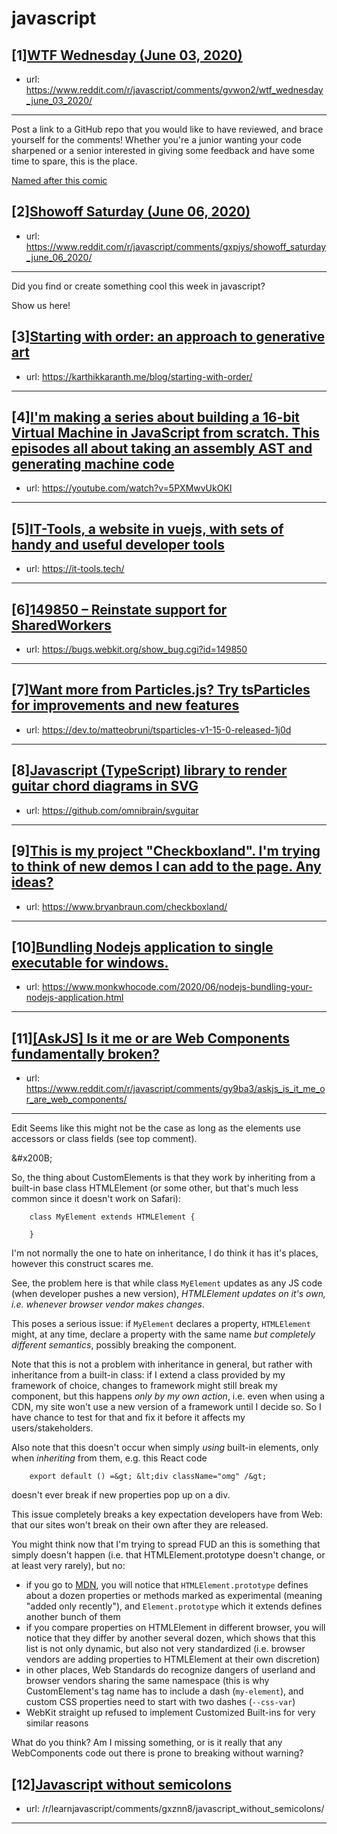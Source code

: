# javascript
## [1][WTF Wednesday (June 03, 2020)](https://www.reddit.com/r/javascript/comments/gvwon2/wtf_wednesday_june_03_2020/)
- url: https://www.reddit.com/r/javascript/comments/gvwon2/wtf_wednesday_june_03_2020/
---
Post a link to a GitHub repo that you would like to have reviewed, and brace yourself for the comments!
Whether you're a junior wanting your code sharpened or a senior interested in giving some feedback and have some time to spare, 
this is the place.

[Named after this comic](https://davidwalsh.name/demo/code-review.png)
## [2][Showoff Saturday (June 06, 2020)](https://www.reddit.com/r/javascript/comments/gxpjys/showoff_saturday_june_06_2020/)
- url: https://www.reddit.com/r/javascript/comments/gxpjys/showoff_saturday_june_06_2020/
---
Did you find or create something cool this week in javascript? 

Show us here!
## [3][Starting with order: an approach to generative art](https://www.reddit.com/r/javascript/comments/gy5n6u/starting_with_order_an_approach_to_generative_art/)
- url: https://karthikkaranth.me/blog/starting-with-order/
---

## [4][I'm making a series about building a 16-bit Virtual Machine in JavaScript from scratch. This episodes all about taking an assembly AST and generating machine code](https://www.reddit.com/r/javascript/comments/gxrwsf/im_making_a_series_about_building_a_16bit_virtual/)
- url: https://youtube.com/watch?v=5PXMwvUkOKI
---

## [5][IT-Tools, a website in vuejs, with sets of handy and useful developer tools](https://www.reddit.com/r/javascript/comments/gybxrv/ittools_a_website_in_vuejs_with_sets_of_handy_and/)
- url: https://it-tools.tech/
---

## [6][149850 – Reinstate support for SharedWorkers](https://www.reddit.com/r/javascript/comments/gyb0ps/149850_reinstate_support_for_sharedworkers/)
- url: https://bugs.webkit.org/show_bug.cgi?id=149850
---

## [7][Want more from Particles.js? Try tsParticles for improvements and new features](https://www.reddit.com/r/javascript/comments/gxnpb8/want_more_from_particlesjs_try_tsparticles_for/)
- url: https://dev.to/matteobruni/tsparticles-v1-15-0-released-1j0d
---

## [8][Javascript (TypeScript) library to render guitar chord diagrams in SVG](https://www.reddit.com/r/javascript/comments/gxqeq5/javascript_typescript_library_to_render_guitar/)
- url: https://github.com/omnibrain/svguitar
---

## [9][This is my project "Checkboxland". I'm trying to think of new demos I can add to the page. Any ideas?](https://www.reddit.com/r/javascript/comments/gy1x0d/this_is_my_project_checkboxland_im_trying_to/)
- url: https://www.bryanbraun.com/checkboxland/
---

## [10][Bundling Nodejs application to single executable for windows.](https://www.reddit.com/r/javascript/comments/gy9xl0/bundling_nodejs_application_to_single_executable/)
- url: https://www.monkwhocode.com/2020/06/nodejs-bundling-your-nodejs-application.html
---

## [11][[AskJS] Is it me or are Web Components fundamentally broken?](https://www.reddit.com/r/javascript/comments/gy9ba3/askjs_is_it_me_or_are_web_components/)
- url: https://www.reddit.com/r/javascript/comments/gy9ba3/askjs_is_it_me_or_are_web_components/
---
Edit Seems like this might not be the case as long as the elements use accessors or class fields (see top comment).

&amp;#x200B;

So, the thing about CustomElements is that they work by inheriting from a built-in base class HTMLElement (or some other, but that's much less common since it doesn't work on Safari):

        class MyElement extends HTMLElement {
    
        }

I'm not normally the one to hate on inheritance, I do think it has it's places, however this construct scares me.

See, the problem here is that while class `MyElement` updates as any JS code (when developer pushes a new version), *HTMLElement updates on it's own, i.e. whenever browser vendor makes changes*.

This poses a serious issue: if `MyElement` declares a property, `HTMLElement` might, at any time, declare a property with the same name *but completely different semantics*, possibly breaking the component.

Note that this is not a problem with inheritance in general, but rather with inheritance from a built-in class: if I extend a class provided by my framework of choice, changes to framework might still break my component, but this happens *only by my own action*, i.e. even when using a CDN, my site won't use a new version of a framework until I decide so. So I have chance to test for that and fix it before it affects my users/stakeholders.

Also note that this doesn't occur when simply *using* built-in elements, only when *inheriting* from them, e.g. this React code

        export default () =&gt; &lt;div className="omg" /&gt;

doesn't ever break if new properties pop up on a div.

This issue completely breaks a key expectation developers have from Web: that our sites won't break on their own after they are released.

You might think now that I'm trying to spread FUD an this is something that simply doesn't happen (i.e. that HTMLElement.prototype doesn't change, or at least very rarely), but no:

* if you go to [MDN](https://developer.mozilla.org/en-US/docs/Web/API/HTMLElement), you will notice that `HTMLElement.prototype` defines about a dozen properties or methods marked as experimental (meaning "added only recently"), and `Element.prototype` which it extends defines another bunch of them
* if you compare properties on HTMLElement in different browser, you will notice that they differ by another several dozen, which shows that this list is not only dynamic, but also not very standardized (i.e. browser vendors are adding properties to HTMLElement at their own discretion)
* in other places, Web Standards do recognize dangers of userland and browser vendors sharing the same namespace (this is why CustomElement's tag name has to include a dash (`my-element`), and custom CSS properties need to start with two dashes (`--css-var`)
* WebKit straight up refused to implement Customized Built-ins for very similar reasons

What do you think? Am I missing something, or is it really that any WebComponents code out there is prone to breaking without warning?
## [12][Javascript without semicolons](https://www.reddit.com/r/javascript/comments/gy03qa/javascript_without_semicolons/)
- url: /r/learnjavascript/comments/gxznn8/javascript_without_semicolons/
---

